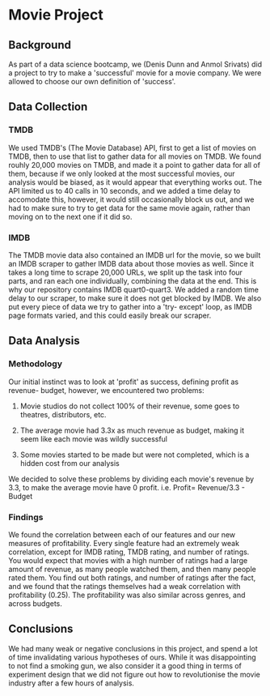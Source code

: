 # Movie Project

## Background

As part of a data science bootcamp, we (Denis Dunn and Anmol Srivats) did a project to try to make a 'successful' movie for a movie company. We were allowed to choose our own definition of 'success'. 

## Data Collection

### TMDB

We used TMDB's (The Movie Database) API, first to get a list of movies on TMDB, then to use that list to gather data for all movies on TMDB.  We found rouhly 20,000 movies on TMDB, and made it a point to gather data for all of them, because if we only looked at the most successful movies, our analysis would be biased, as it would appear that everything works out. The API limited us to 40 calls in 10 seconds, and we added a time delay to accomodate this, however, it would still occasionally block us out, and we had to make sure to try to get data for the same movie again, rather than moving on to the next one if it did so. 

### IMDB
The TMDB movie data also contained an IMDB url for the movie, so we built an IMDB scraper to gather IMDB data about those movies as well. Since it takes a long time to scrape 20,000 URLs, we split up the task into four parts, and ran each one individually, combining the data at the end. This is why our repository contains IMDB quart0-quart3. We added a random time delay to our scraper, to make sure it does not get blocked by IMDB. We also put every piece of data we try to gather into a 'try- except' loop, as IMDB page formats varied, and this could easily break our scraper. 

## Data Analysis

### Methodology
Our initial instinct was to look at 'profit' as success, defining profit as revenue- budget, however, we encountered two problems: 

1) Movie studios do not collect 100% of their revenue, some goes to theatres, distributors, etc. 

2) The average movie had 3.3x as much revenue as budget, making it seem like each movie was wildly successful

3) Some movies started to be made but were not completed, which is a hidden cost from our analysis

We decided to solve these problems by dividing each movie's revenue by 3.3, to make the average movie have 0 profit. i.e. Profit= Revenue/3.3 - Budget

### Findings

We found the correlation between each of our features and our new measures of profitability. Every single feature had an extremely weak correlation, except for IMDB rating, TMDB rating, and number of ratings. You would expect that movies with a high number of ratings had a large amount of revenue, as many people watched them, and then many people rated them. You find out both ratings, and number of ratings after the fact, and we found that the ratings themselves had a weak correlation with profitability (0.25). The profitability was also similar across genres, and across budgets.  

## Conclusions

We had many weak or negative conclusions in this project, and spend a lot of time invalidating various hypotheses of ours. While it was disappointing to not find a smoking gun, we also consider it a good thing in terms of experiment design that we did not figure out how to revolutionise the movie industry after a few hours of analysis. 




